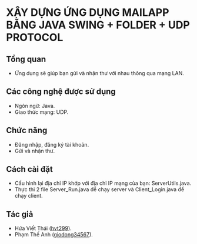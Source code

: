 # XÂY DỰNG ỨNG DỤNG MAILAPP BẰNG JAVA SWING + FOLDER + UDP PROTOCOL
## Tổng quan
* Ứng dụng sẽ giúp bạn gửi và nhận thư với nhau thông qua mạng LAN.
## Các công nghệ được sử dụng
* Ngôn ngữ: Java.
* Giao thức mạng: UDP.
## Chức năng
* Đăng nhập, đăng ký tài khoản.
* Gửi và nhận thư.
## Cách cài đặt
* Cấu hình lại địa chỉ IP khớp với địa chỉ IP mạng của bạn: ServerUtils.java.
* Thực thi 2 file Server_Run.java để chạy server và Client_Login.java để chạy client.
## Tác giả
* Hứa Viết Thái ([hvt299](https://github.com/hvt299)).
* Phạm Thế Anh ([giodong34567](https://github.com/giodong34567)).
